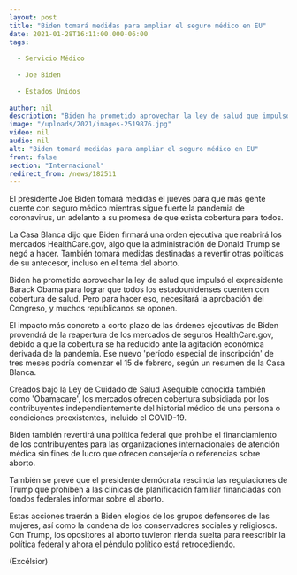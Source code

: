 ```yaml
---
layout: post
title: "Biden tomará medidas para ampliar el seguro médico en EU"
date: 2021-01-28T16:11:00.000-06:00
tags:
  
  - Servicio Médico
  
  - Joe Biden
  
  - Estados Unidos
  
author: nil
description: "Biden ha prometido aprovechar la ley de salud que impulsó el expresidente Barack Obama para lograr que todos los estadounidenses cuenten con cobertura de salud"
image: "/uploads/2021/images-2519876.jpg"
video: nil
audio: nil
alt: "Biden tomará medidas para ampliar el seguro médico en EU"
front: false
section: "Internacional"
redirect_from: /news/182511
---
```


El presidente Joe Biden tomará medidas el jueves para que más gente cuente con seguro médico mientras sigue fuerte la pandemia de coronavirus, un adelanto a su promesa de que exista cobertura para todos.

La Casa Blanca dijo que Biden firmará una orden ejecutiva que reabrirá los mercados HealthCare.gov, algo que la administración de Donald Trump se negó a hacer. También tomará medidas destinadas a revertir otras políticas de su antecesor, incluso en el tema del aborto.

Biden ha prometido aprovechar la ley de salud que impulsó el expresidente Barack Obama para lograr que todos los estadounidenses cuenten con cobertura de salud. Pero para hacer eso, necesitará la aprobación del Congreso, y muchos republicanos se oponen.

El impacto más concreto a corto plazo de las órdenes ejecutivas de Biden provendrá de la reapertura de los mercados de seguros HealthCare.gov, debido a que la cobertura se ha reducido ante la agitación económica derivada de la pandemia. Ese nuevo 'período especial de inscripción' de tres meses podría comenzar el 15 de febrero, según un resumen de la Casa Blanca.

Creados bajo la Ley de Cuidado de Salud Asequible conocida también como 'Obamacare', los mercados ofrecen cobertura subsidiada por los contribuyentes independientemente del historial médico de una persona o condiciones preexistentes, incluido el COVID-19.

Biden también revertirá una política federal que prohíbe el financiamiento de los contribuyentes para las organizaciones internacionales de atención médica sin fines de lucro que ofrecen consejería o referencias sobre aborto.

También se prevé que el presidente demócrata rescinda las regulaciones de Trump que prohíben a las clínicas de planificación familiar financiadas con fondos federales informar sobre el aborto.

Estas acciones traerán a Biden elogios de los grupos defensores de las mujeres, así como la condena de los conservadores sociales y religiosos. Con Trump, los opositores al aborto tuvieron rienda suelta para reescribir la política federal y ahora el péndulo político está retrocediendo.

(Excélsior)